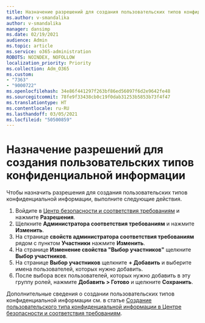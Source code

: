 ```yaml
---
title: Назначение разрешений для создания пользовательских типов конфиденциальной информации
ms.author: v-smandalika
author: v-smandalika
manager: dansimp
ms.date: 02/19/2021
audience: Admin
ms.topic: article
ms.service: o365-administration
ROBOTS: NOINDEX, NOFOLLOW
localization_priority: Priority
ms.collection: Adm_O365
ms.custom:
- "7363"
- "9000722"
ms.openlocfilehash: 34e86f441297f263bf86ed56097f6d2e9642fe48
ms.sourcegitcommit: 78fe9f33438cb0c19f0dab31253b5853b73f4f47
ms.translationtype: HT
ms.contentlocale: ru-RU
ms.lasthandoff: 03/05/2021
ms.locfileid: "50500859"
---
```

# <a name="assign-permissions-for-custom-sensitive-information-type-creation"></a>Назначение разрешений для создания пользовательских типов конфиденциальной информации

Чтобы назначить разрешения для создания пользовательских типов конфиденциальной информации, выполните следующие действия.

1. Войдите в [Центр безопасности и соответствия требованиям](https://sip.protection.office.com/) и нажмите **Разрешения**.
2. Щелкните **Администратора соответствия требованиям** и нажмите **Изменить**.
3. На странице **свойств администратора соответствия требованиям** рядом с пунктом **Участники** нажмите **Изменить**.
4. На странице **Изменение свойства "Выбор участников"** щелкните **Выбор участников**.
5. На странице **Выбор участников** щелкните **+ Добавить** и выберите имена пользователей, которых нужно добавить.
6. После выбора всех пользователей, которых нужно добавить в эту группу ролей, нажмите **Добавить > Готово** и щелкните **Сохранить**.

Дополнительные сведения о создании пользовательских типов конфиденциальной информации см. в статье [Создание пользовательского типа конфиденциальной информации в Центре безопасности и соответствия требованиям](https://docs.microsoft.com/microsoft-365/compliance/create-a-custom-sensitive-information-type).